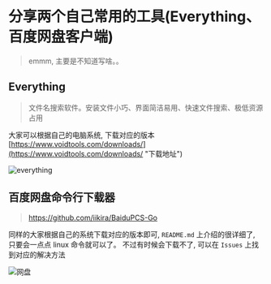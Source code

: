 # 分享两个自己常用的工具(Everything、百度网盘客户端)
> emmm, 主要是不知道写啥。。

## Everything
>文件名搜索软件。安装文件小巧、界面简洁易用、快速文件搜索、极低资源占用

大家可以根据自己的电脑系统, 下载对应的版本 [https://www.voidtools.com/downloads/](https://www.voidtools.com/downloads/ "下载地址")

![everything](https://www.voidtools.com/support/everything/Everything.Search.Window.png)

## 百度网盘命令行下载器
>https://github.com/iikira/BaiduPCS-Go

同样的大家根据自己的系统下载对应的版本即可, `README.md` 上介绍的很详细了, 只要会一点点 linux 命令就可以了。 不过有时候会下载不了, 可以在 `Issues` 上找到对应的解决方法

![网盘](https://i.imgur.com/Kp9Xo1z.png)